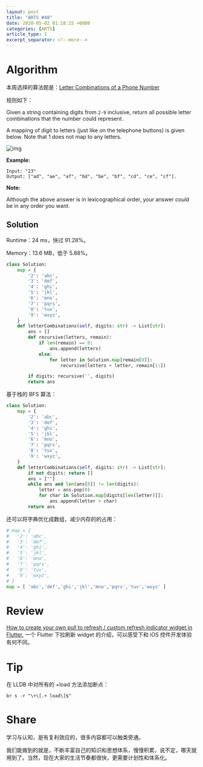 ```yaml
---
layout: post
title: "ARTS #48"
date: 2020-05-02 01:18:15 +0800
categories: [ARTS]
article_type: 1
excerpt_separator: <!--more-->
---
```



# Algorithm

本周选择的算法题是：[Letter Combinations of a Phone Number](https://leetcode.com/problems/letter-combinations-of-a-phone-number/)

<!--more-->

规则如下：

Given a string containing digits from `2-9` inclusive, return all possible letter combinations that the number could represent.

A mapping of digit to letters (just like on the telephone buttons) is given below. Note that 1 does not map to any letters.

![img](https://upload.wikimedia.org/wikipedia/commons/thumb/7/73/Telephone-keypad2.svg/200px-Telephone-keypad2.svg.png)

**Example:**

```
Input: "23"
Output: ["ad", "ae", "af", "bd", "be", "bf", "cd", "ce", "cf"].
```

**Note:**

Although the above answer is in lexicographical order, your answer could be in any order you want.

## Solution

Runtime：24 ms，快过 91.28%。

Memory：13.6 MB，低于 5.88%。

```python
class Solution:
    map = {
        '2': 'abc',
        '3': 'def',
        '4': 'ghi',
        '5': 'jkl',
        '6': 'mno',
        '7': 'pqrs',
        '8': 'tuv',
        '9': 'wxyz',
    }
    def letterCombinations(self, digits: str) -> List[str]:
        ans = []
        def recursive(letters, remain):
            if len(remain) == 0:
                ans.append(letters)
            else:
                for letter in Solution.map[remain[0]]:
                    recursive(letters + letter, remain[1:])

        if digits: recursive('', digits)
        return ans
```

基于栈的 BFS 算法：

```python
class Solution:
    map = {
        '2': 'abc',
        '3': 'def',
        '4': 'ghi',
        '5': 'jkl',
        '6': 'mno',
        '7': 'pqrs',
        '8': 'tuv',
        '9': 'wxyz',
    }
    def letterCombinations(self, digits: str) -> List[str]:
        if not digits: return []
        ans = [""]
        while ans and len(ans[0]) != len(digits):
            letter = ans.pop(0)
            for char in Solution.map[digits[len(letter)]]:
                ans.append(letter + char)
        return ans
```

还可以将字典优化成数组，减少内存的的占用：

```python
# map = {
#   '2': 'abc',
#   '3': 'def',
#   '4': 'ghi',
#   '5': 'jkl',
#   '6': 'mno',
#   '7': 'pqrs',
#   '8': 'tuv',
#   '9': 'wxyz',
# }
map = [ 'abc','def','ghi','jkl','mno','pqrs','tuv','wxyz' ]
```

# Review

[How to create your own pull to refresh / custom refresh indicator widget in Flutter.](https://medium.com/flutter-community/how-to-create-your-own-pull-to-refresh-custom-refresh-indicator-widget-in-flutter-a3aa4e8bb42d)
一个 Flutter 下拉刷新 widget 的介绍，可以感受下和 iOS 控件开发体验有何不同。

# Tip

在 LLDB 中对所有的 +load 方法添加断点：

```
br s -r "\+\[.+ load\]$"
```

# Share

学习与认知，是有复利效应的，很多内容都可以触类旁通。

我们能做到的就是，不断丰富自己的知识和思想体系，慢慢积累，说不定，哪天就用到了。当然，现在大家的生活节奏都很快，更需要计划性和体系化。